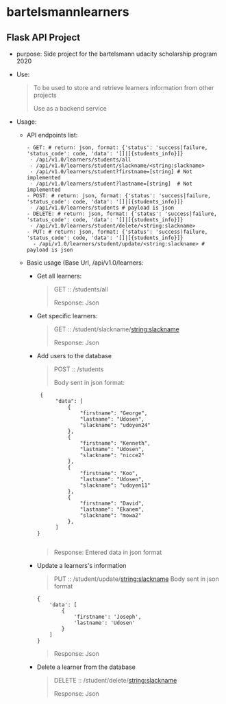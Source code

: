 # bartelsmannlearners

## Flask API Project

- purpose: Side project for the bartelsmann udacity scholarship program 2020
- Use:
  
  > To be used to store and retrieve learners information from other projects
  > 
  > Use as a backend service
  
- Usage:
   - API endpoints list:
     ```
     - GET: # return: json, format: {'status': 'success|failure, 'status_code': code, 'data': '[]|[{students_info}]}
      - /api/v1.0/learners/students/all
      - /api/v1.0/learners/student/slackname/<string:slackname>
      - /api/v1.0/learners/student?firstname=[string] # Not implemented 
      - /api/v1.0/learners/student?lastname=[string]  # Not implemented
     - POST: # return: json, format: {'status': 'success|failure, 'status_code': code, 'data': '[]|[{students_info}]}
      - /api/v1.0/learners/students # payload is json
     - DELETE: # return: json, format: {'status': 'success|failure, 'status_code': code, 'data': '[]|[{students_info}]}
      - /api/v1.0/learners/student/delete/<string:slackname>
     - PUT: # return: json, format: {'status': 'success|failure, 'status_code': code, 'data': '[]|[{students_info}]}
       - /api/v1.0/learners/student/update/<string:slackname> # payload is json
     
     ``` 
     
   - Basic usage (Base Url, /api/v1.0/learners:
        - Get all learners:
          > GET :: /students/all
          > 
          > Response: Json
          
        - Get specific learners:
          > GET :: /student/slackname/<string:slackname>
          > 
          > Response: Json          

       - Add users to the database
         
           > POST :: /students
           > 
           > Body sent in json format:
         
          ```
           {
                "data": [
                    {
                        "firstname": "George",
                        "lastname": "Udosen",
                        "slackname": "udoyen24"
                    },
                    {
                        "firstname": "Kenneth",
                        "lastname": "Udosen",
                        "slackname": "nicce2"
                    },
                    {
                        "firstname": "Koo",
                        "lastname": "Udosen",
                        "slackname": "udoyen11"
                    },
                    {
                        "firstname": "David",
                        "lastname": "Ekanem",
                        "slackname": "mowa2"
                    },
                ]
          }

 
          ```
          > Response: Entered data in json format
    
       - Update a learners's information
         
          > PUT :: /student/update/<string:slackname>
          > Body sent in json format
         
            ```
            {
                'data': [
                    {
                        'firstname': 'Joseph',
                        'lastname': 'Udosen'
                    }
                ]
            }

            ```
          >
          > Response: Json
         
       - Delete a learner from the database
         
          > DELETE :: /student/delete/<string:slackname>
          >  
          > Response: Json